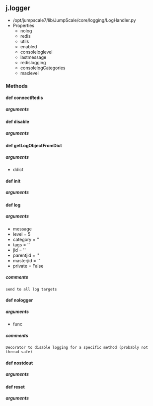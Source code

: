 ## j.logger

- /opt/jumpscale7/lib/JumpScale/core/logging/LogHandler.py
- Properties
    - nolog
    - redis
    - utils
    - enabled
    - consoleloglevel
    - lastmessage
    - redislogging
    - consolelogCategories
    - maxlevel

### Methods

#### def connectRedis 

##### arguments

#### def disable 

##### arguments

#### def getLogObjectFromDict 

##### arguments

- ddict

#### def init 

##### arguments

#### def log 

##### arguments

- message
- level = 5
- category = ''
- tags = ''
- jid = ''
- parentjid = ''
- masterjid = ''
- private = False

##### comments

```
send to all log targets

```

#### def nologger 

##### arguments

- func

##### comments

```
Decorator to disable logging for a specific method (probably not thread safe)

```

#### def nostdout 

##### arguments

#### def reset 

##### arguments

